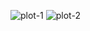 ![plot-1](https://github.com/user-attachments/assets/99e2df7e-6b94-4253-8d5c-ed12b7399627)
![plot-2](https://github.com/user-attachments/assets/76fc0914-7ce9-4f73-ae08-d1472690b5d0)
